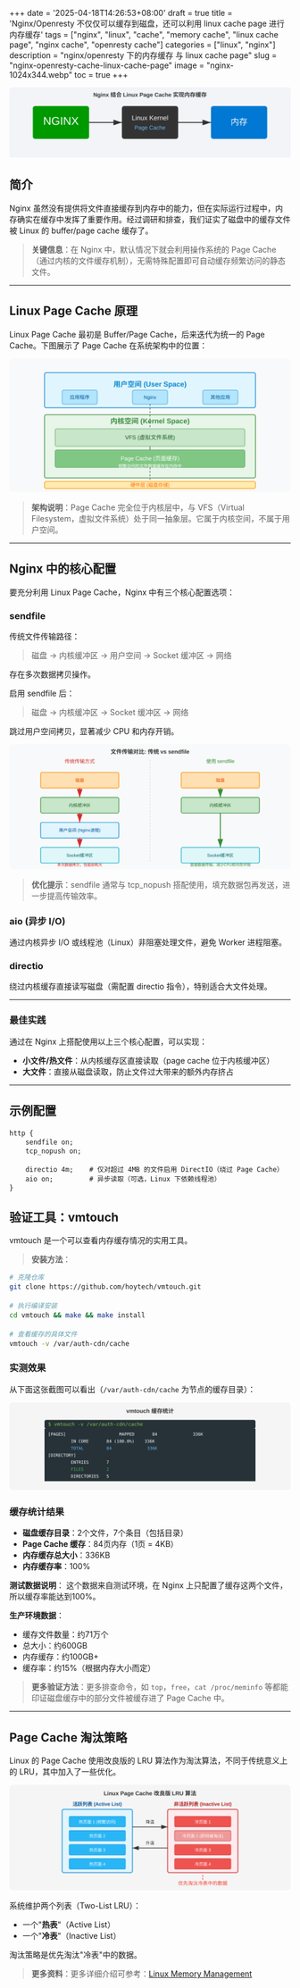 +++
date = '2025-04-18T14:26:53+08:00'
draft = true
title = 'Nginx/Openresty 不仅仅可以缓存到磁盘，还可以利用 linux cache page 进行内存缓存'
tags = ["nginx", "linux", "cache", "memory cache", "linux cache page", "nginx cache", "openresty cache"]
categories = ["linux", "nginx"]
description = "nginx/openresty 下的内存缓存 与 linux cache page"
slug = "nginx-openresty-cache-linux-cache-page"
image = "nginx-1024x344.webp"
toc = true
+++

![bg.svg](bg.svg)

## 简介

Nginx 虽然没有提供将文件直接缓存到内存中的能力，但在实际运行过程中，内存确实在缓存中发挥了重要作用。经过调研和排查，我们证实了磁盘中的缓存文件被 Linux 的 buffer/page cache 缓存了。

> **关键信息**：在 Nginx 中，默认情况下就会利用操作系统的 Page Cache（通过内核的文件缓存机制），无需特殊配置即可自动缓存频繁访问的静态文件。

---

## Linux Page Cache 原理

Linux Page Cache 最初是 Buffer/Page Cache，后来迭代为统一的 Page Cache。下图展示了 Page Cache 在系统架构中的位置：

![Linux Page Cache 在系统架构中的位置](page-cache-arch.svg)

> **架构说明**：Page Cache 完全位于内核层中，与 VFS（Virtual Filesystem，虚拟文件系统）处于同一抽象层。它属于内核空间，不属于用户空间。

---

## Nginx 中的核心配置

要充分利用 Linux Page Cache，Nginx 中有三个核心配置选项：

### sendfile

传统文件传输路径：
> 磁盘 → 内核缓冲区 → 用户空间 → Socket 缓冲区 → 网络

存在多次数据拷贝操作。

启用 sendfile 后：
> 磁盘 → 内核缓冲区 → Socket 缓冲区 → 网络

跳过用户空间拷贝，显著减少 CPU 和内存开销。

![sendfile 工作原理](sendfile-comparison.svg)

> **优化提示**：sendfile 通常与 tcp_nopush 搭配使用，填充数据包再发送，进一步提高传输效率。

### aio (异步 I/O)

通过内核异步 I/O 或线程池（Linux）非阻塞处理文件，避免 Worker 进程阻塞。

### directio

绕过内核缓存直接读写磁盘（需配置 directio 指令），特别适合大文件处理。

---

### 最佳实践

通过在 Nginx 上搭配使用以上三个核心配置，可以实现：
- **小文件/热文件**：从内核缓存区直接读取（page cache 位于内核缓冲区）
- **大文件**：直接从磁盘读取，防止文件过大带来的额外内存挤占

---

## 示例配置

```nginx
http {
    sendfile on;       
    tcp_nopush on;

    directio 4m;    # 仅对超过 4MB 的文件启用 DirectIO（绕过 Page Cache）
    aio on;         # 异步读取（可选，Linux 下依赖线程池）
}
```

## 验证工具：vmtouch

vmtouch 是一个可以查看内存缓存情况的实用工具。

> **安装方法**：

```bash
# 克隆仓库
git clone https://github.com/hoytech/vmtouch.git

# 执行编译安装
cd vmtouch && make && make install

# 查看缓存的具体文件
vmtouch -v /var/auth-cdn/cache
```

### 实测效果

从下面这张截图可以看出（`/var/auth-cdn/cache` 为节点的缓存目录）：

![vmtouch 缓存统计](vmtouch-stats.svg)

### 缓存统计结果
- **磁盘缓存目录**：2个文件，7个条目（包括目录）
- **Page Cache 缓存**：84页内存（1页 = 4KB）
- **内存缓存总大小**：336KB
- **内存缓存率**：100%

**测试数据说明**：
这个数据来自测试环境，在 Nginx 上只配置了缓存这两个文件，所以缓存率能达到100%。

**生产环境数据**：
- 缓存文件数量：约71万个
- 总大小：约600GB
- 内存缓存：约100GB+
- 缓存率：约15%（根据内存大小而定）

> **更多验证方法**：更多排查命令，如 `top`，`free`，`cat /proc/meminfo` 等都能印证磁盘缓存中的部分文件被缓存进了 Page Cache 中。

---

## Page Cache 淘汰策略

Linux 的 Page Cache 使用改良版的 LRU 算法作为淘汰算法，不同于传统意义上的 LRU，其中加入了一些优化。

![Linux Page Cache 改良版 LRU 算法](lru-strategy.svg)

系统维护两个列表（Two-List LRU）：
- 一个"**热表**"（Active List）
- 一个"**冷表**"（Inactive List）

淘汰策略是优先淘汰"冷表"中的数据。

> **更多资料**：更多详细介绍可参考：[Linux Memory Management](https://www.kernel.org/doc/gorman/html/understand/understand013.html)
